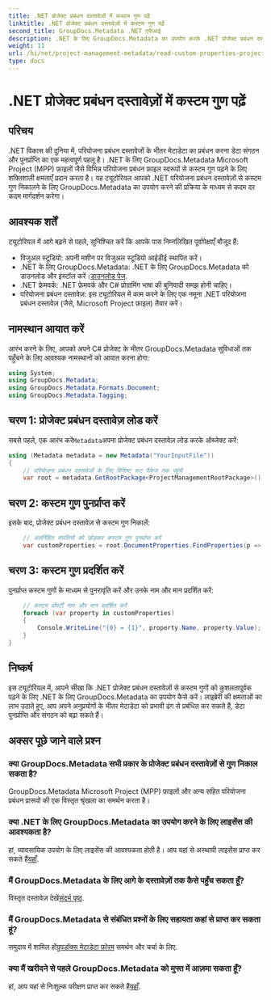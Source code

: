 ```yaml
---
title: .NET प्रोजेक्ट प्रबंधन दस्तावेज़ों में कस्टम गुण पढ़ें
linktitle: .NET प्रोजेक्ट प्रबंधन दस्तावेज़ों में कस्टम गुण पढ़ें
second_title: GroupDocs.Metadata .NET एपीआई
description: .NET के लिए GroupDocs.Metadata का उपयोग करके .NET प्रोजेक्ट प्रबंधन दस्तावेज़ों से कस्टम गुण निकालने का तरीका जानें। अपना मेटाडेटा प्रबंधन बढ़ाएँ.
weight: 11
url: /hi/net/project-management-metadata/read-custom-properties-project-management-documents/
type: docs
---
```

# .NET प्रोजेक्ट प्रबंधन दस्तावेज़ों में कस्टम गुण पढ़ें

## परिचय
.NET विकास की दुनिया में, परियोजना प्रबंधन दस्तावेजों के भीतर मेटाडेटा का प्रबंधन करना डेटा संगठन और पुनर्प्राप्ति का एक महत्वपूर्ण पहलू है। .NET के लिए GroupDocs.Metadata Microsoft Project (MPP) फ़ाइलों जैसे विभिन्न परियोजना प्रबंधन फ़ाइल स्वरूपों से कस्टम गुण पढ़ने के लिए शक्तिशाली क्षमताएँ प्रदान करता है। यह ट्यूटोरियल आपको .NET परियोजना प्रबंधन दस्तावेज़ों से कस्टम गुण निकालने के लिए GroupDocs.Metadata का उपयोग करने की प्रक्रिया के माध्यम से कदम दर कदम मार्गदर्शन करेगा।
## आवश्यक शर्तें
ट्यूटोरियल में आगे बढ़ने से पहले, सुनिश्चित करें कि आपके पास निम्नलिखित पूर्वापेक्षाएँ मौजूद हैं:
- विजुअल स्टूडियो: अपनी मशीन पर विजुअल स्टूडियो आईडीई स्थापित करें।
-  .NET के लिए GroupDocs.Metadata: .NET के लिए GroupDocs.Metadata को डाउनलोड और इंस्टॉल करें।[डाउनलोड पेज](https://releases.groupdocs.com/metadata/net/).
- .NET फ्रेमवर्क: .NET फ्रेमवर्क और C# प्रोग्रामिंग भाषा की बुनियादी समझ होनी चाहिए।
- परियोजना प्रबंधन दस्तावेज़: इस ट्यूटोरियल में काम करने के लिए एक नमूना .NET परियोजना प्रबंधन दस्तावेज़ (जैसे, Microsoft Project फ़ाइल) तैयार करें।

## नामस्थान आयात करें
आरंभ करने के लिए, आपको अपने C# प्रोजेक्ट के भीतर GroupDocs.Metadata सुविधाओं तक पहुँचने के लिए आवश्यक नामस्थानों को आयात करना होगा:
```csharp
using System;
using GroupDocs.Metadata;
using GroupDocs.Metadata.Formats.Document;
using GroupDocs.Metadata.Tagging;
```
## चरण 1: प्रोजेक्ट प्रबंधन दस्तावेज़ लोड करें
 सबसे पहले, एक आरंभ करें`Metadata`अपना प्रोजेक्ट प्रबंधन दस्तावेज़ लोड करके ऑब्जेक्ट करें:
```csharp
using (Metadata metadata = new Metadata("YourInputFile"))
{
    // परियोजना प्रबंधन दस्तावेजों के लिए विशिष्ट रूट पैकेज तक पहुंचें
    var root = metadata.GetRootPackage<ProjectManagementRootPackage>();
```
## चरण 2: कस्टम गुण पुनर्प्राप्त करें
इसके बाद, प्रोजेक्ट प्रबंधन दस्तावेज़ से कस्टम गुण निकालें:
```csharp
    // अंतर्निहित संपत्तियों को छोड़कर कस्टम गुण पुनर्प्राप्त करें
    var customProperties = root.DocumentProperties.FindProperties(p => !p.Tags.Contains(Tags.Document.BuiltIn));
```
## चरण 3: कस्टम गुण प्रदर्शित करें
पुनर्प्राप्त कस्टम गुणों के माध्यम से पुनरावृति करें और उनके नाम और मान प्रदर्शित करें:
```csharp
    // कस्टम प्रॉपर्टी नाम और मान प्रदर्शित करें
    foreach (var property in customProperties)
    {
        Console.WriteLine("{0} = {1}", property.Name, property.Value);
    }
}
```

## निष्कर्ष
इस ट्यूटोरियल में, आपने सीखा कि .NET प्रोजेक्ट प्रबंधन दस्तावेज़ों से कस्टम गुणों को कुशलतापूर्वक पढ़ने के लिए .NET के लिए GroupDocs.Metadata का उपयोग कैसे करें। लाइब्रेरी की क्षमताओं का लाभ उठाते हुए, आप अपने अनुप्रयोगों के भीतर मेटाडेटा को प्रभावी ढंग से प्रबंधित कर सकते हैं, डेटा पुनर्प्राप्ति और संगठन को बढ़ा सकते हैं।

## अक्सर पूछे जाने वाले प्रश्न
### क्या GroupDocs.Metadata सभी प्रकार के प्रोजेक्ट प्रबंधन दस्तावेज़ों से गुण निकाल सकता है?
GroupDocs.Metadata Microsoft Project (MPP) फ़ाइलों और अन्य सहित परियोजना प्रबंधन प्रारूपों की एक विस्तृत श्रृंखला का समर्थन करता है।
### क्या .NET के लिए GroupDocs.Metadata का उपयोग करने के लिए लाइसेंस की आवश्यकता है?
 हां, व्यावसायिक उपयोग के लिए लाइसेंस की आवश्यकता होती है। आप यहां से अस्थायी लाइसेंस प्राप्त कर सकते हैं[यहाँ](https://purchase.groupdocs.com/temporary-license/).
### मैं GroupDocs.Metadata के लिए आगे के दस्तावेज़ों तक कैसे पहुँच सकता हूँ?
 विस्तृत दस्तावेज़ देखें[संदर्भ पृष्ठ](https://tutorials.groupdocs.com/metadata/net/).
### मैं GroupDocs.Metadata से संबंधित प्रश्नों के लिए सहायता कहां से प्राप्त कर सकता हूं?
 समुदाय में शामिल हों[ग्रुपडॉक्स मेटाडेटा फ़ोरम](https://forum.groupdocs.com/c/metadata/14) समर्थन और चर्चा के लिए.
### क्या मैं खरीदने से पहले GroupDocs.Metadata को मुफ्त में आज़मा सकता हूँ?
 हां, आप यहां से निःशुल्क परीक्षण प्राप्त कर सकते हैं[यहाँ](https://releases.groupdocs.com/).